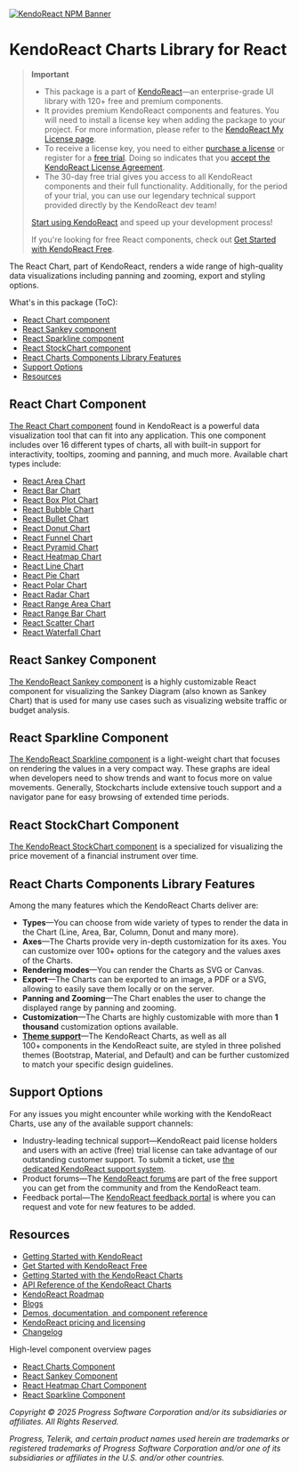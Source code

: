 [![KendoReact NPM Banner](https://raw.githubusercontent.com/telerik/kendo-react/master/images/kendoreact-github-banner.png)](https://www.telerik.com/kendo-react-ui/components/free?utm_medium=referral&utm_source=npm&utm_campaign=kendo-ui-react-trial-npm-charts&utm_content=banner)

# KendoReact Charts Library for React

> **Important**
>
> -   This package is а part of [KendoReact](https://www.telerik.com/kendo-react-ui?utm_medium=referral&utm_source=npm&utm_campaign=kendo-ui-react-trial-npm-charts)&mdash;an enterprise-grade UI library with 120+ free and premium components.
> -   It provides premium KendoReact components and features. You will need to install a license key when adding the package to your project. For more information, please refer to the [KendoReact My License page](https://www.telerik.com/kendo-react-ui/components/my-license/?utm_medium=referral&utm_source=npm&utm_campaign=kendo-ui-react-trial-npm-charts).
> -   To receive a license key, you need to either [purchase a license](https://www.telerik.com/kendo-react-ui/pricing?utm_medium=referral&utm_source=npm&utm_campaign=kendo-ui-react-trial-npm-charts) or register for a [free trial](https://www.telerik.com/try/kendo-react-ui?utm_medium=referral&utm_source=npm&utm_campaign=kendo-ui-react-trial-npm-charts). Doing so indicates that you [accept the KendoReact License Agreement](https://www.telerik.com/purchase/license-agreement/progress-kendoreact?utm_medium=referral&utm_source=npm&utm_campaign=kendo-ui-react-trial-npm-charts).
> -   The 30-day free trial gives you access to all KendoReact components and their full functionality. Additionally, for the period of your trial, you can use our legendary technical support provided directly by the KendoReact dev team!
>
> [Start using KendoReact](https://www.telerik.com/try/kendo-react-ui?utm_medium=referral&utm_source=npm&utm_campaign=kendo-ui-react-trial-npm-charts) and speed up your development process!
>
> If you're looking for free React components, check out [Get Started with KendoReact Free](https://www.telerik.com/kendo-react-ui/components/free).

The React Chart, part of KendoReact, renders a wide range of high-quality data visualizations including panning and zooming, export and styling options.

What's in this package (ToC):

-   [React Chart component](#react-chart-component)
-   [React Sankey component](#react-sankey-component)
-   [React Sparkline component](#react-sparkline-component)
-   [React StockChart component](#react-stockchart-component)
-   [React Charts Components Library Features](#react-charts-library-shared-features)
-   [Support Options](#support-options)
-   [Resources](#resources)

## React Chart Component

[The React Chart component](https://www.telerik.com/kendo-react-ui/components/charts/chart/?utm_medium=referral&utm_source=npm&utm_campaign=kendo-ui-react-trial-npm-charts) found in KendoReact is a powerful data visualization tool that can fit into any application. This one component includes over 16 different types of charts, all with built-in support for interactivity, tooltips, zooming and panning, and much more. Available chart types include:

-   [React Area Chart](https://www.telerik.com/kendo-react-ui/components/charts/series-types/area/?utm_medium=referral&utm_source=npm&utm_campaign=kendo-ui-react-trial-npm-charts)
-   [React Bar Chart](https://www.telerik.com/kendo-react-ui/components/charts/series-types/bar/?utm_medium=referral&utm_source=npm&utm_campaign=kendo-ui-react-trial-npm-charts)
-   [React Box Plot Chart](https://www.telerik.com/kendo-react-ui/components/charts/series-types/box-plot/?utm_medium=referral&utm_source=npm&utm_campaign=kendo-ui-react-trial-npm-charts)
-   [React Bubble Chart](https://www.telerik.com/kendo-react-ui/components/charts/series-types/bubble/?utm_medium=referral&utm_source=npm&utm_campaign=kendo-ui-react-trial-npm-charts)
-   [React Bullet Chart](https://www.telerik.com/kendo-react-ui/components/charts/series-types/bullet/?utm_medium=referral&utm_source=npm&utm_campaign=kendo-ui-react-trial-npm-charts)
-   [React Donut Chart](https://www.telerik.com/kendo-react-ui/components/charts/series-types/donut/?utm_medium=referral&utm_source=npm&utm_campaign=kendo-ui-react-trial-npm-charts)
-   [React Funnel Chart](https://www.telerik.com/kendo-react-ui/components/charts/series-types/funnel/?utm_medium=referral&utm_source=npm&utm_campaign=kendo-ui-react-trial-npm-charts)
-   [React Pyramid Chart](https://www.telerik.com/kendo-react-ui/components/charts/series-types/pyramid/?utm_medium=referral&utm_source=npm&utm_campaign=kendo-ui-react-trial-npm-charts)
-   [React Heatmap Chart](https://www.telerik.com/kendo-react-ui/components/charts/series-types/heatmap/?utm_medium=referral&utm_source=npm&utm_campaign=kendo-ui-react-trial-npm-charts)
-   [React Line Chart](https://www.telerik.com/kendo-react-ui/components/charts/series-types/line/?utm_medium=referral&utm_source=npm&utm_campaign=kendo-ui-react-trial-npm-charts)
-   [React Pie Chart](https://www.telerik.com/kendo-react-ui/components/charts/series-types/pie/?utm_medium=referral&utm_source=npm&utm_campaign=kendo-ui-react-trial-npm-charts)
-   [React Polar Chart](https://www.telerik.com/kendo-react-ui/components/charts/series-types/polar/?utm_medium=referral&utm_source=npm&utm_campaign=kendo-ui-react-trial-npm-charts)
-   [React Radar Chart](https://www.telerik.com/kendo-react-ui/components/charts/series-types/radar/?utm_medium=referral&utm_source=npm&utm_campaign=kendo-ui-react-trial-npm-charts)
-   [React Range Area Chart](https://www.telerik.com/kendo-react-ui/components/charts/series-types/range-area/?utm_medium=referral&utm_source=npm&utm_campaign=kendo-ui-react-trial-npm-charts)
-   [React Range Bar Chart](https://www.telerik.com/kendo-react-ui/components/charts/series-types/range-bar/?utm_medium=referral&utm_source=npm&utm_campaign=kendo-ui-react-trial-npm-charts)
-   [React Scatter Chart](https://www.telerik.com/kendo-react-ui/components/charts/series-types/scatter/?utm_medium=referral&utm_source=npm&utm_campaign=kendo-ui-react-trial-npm-charts)
-   [React Waterfall Chart](https://www.telerik.com/kendo-react-ui/components/charts/series-types/waterfall/?utm_medium=referral&utm_source=npm&utm_campaign=kendo-ui-react-trial-npm-charts)

## React Sankey Component

[The KendoReact Sankey component](https://www.telerik.com/kendo-react-ui/components/charts/sankey/?utm_medium=referral&utm_source=npm&utm_campaign=kendo-ui-react-trial-npm-charts) is a highly customizable React component for visualizing the Sankey Diagram (also known as Sankey Chart) that is used for many use cases such as visualizing website traffic or budget analysis.

## React Sparkline Component

[The KendoReact Sparkline component](https://www.telerik.com/kendo-react-ui/components/charts/sparkline/?utm_medium=referral&utm_source=npm&utm_campaign=kendo-ui-react-trial-npm-charts) is a light-weight chart that focuses on rendering the values in a very compact way. These graphs are ideal when developers need to show trends and want to focus more on value movements. Generally, Stockcharts include extensive touch support and a navigator pane for easy browsing of extended time periods.

## React StockChart Component

[The KendoReact StockChart component](https://www.telerik.com/kendo-react-ui/components/charts/stockchart/?utm_medium=referral&utm_source=npm&utm_campaign=kendo-ui-react-trial-npm-charts) is a specialized for visualizing the price movement of a financial instrument over time.

## React Charts Components Library Features

Among the many features which the KendoReact Charts deliver are:

-   **Types**&mdash;You can choose from wide variety of types to render the data in the Chart (Line, Area, Bar, Column, Donut and many more).
-   **Axes**&mdash;The Charts provide very in-depth customization for its axes. You can customize over 100+ options for the category and the values axes of the Charts.
-   **Rendering modes**&mdash;You can render the Charts as SVG or Canvas.
-   **Export**&mdash;The Charts can be exported to an image, a PDF or a SVG, allowing to easily save them locally or on the server.
-   **Panning and Zooming**&mdash;The Chart enables the user to change the displayed range by panning and zooming.
-   **Customization**&mdash;The Charts are highly customizable with more than **1 thousand** customization options available.
-   [**Theme support**](https://www.telerik.com/kendo-react-ui/components/styling/?utm_medium=referral&utm_source=npm&utm_campaign=kendo-ui-react-trial-npm-charts)&mdash;The KendoReact Charts, as well as all 100+ components in the KendoReact suite, are styled in three polished themes (Bootstrap, Material, and Default) and can be further customized to match your specific design guidelines.

## Support Options

For any issues you might encounter while working with the KendoReact Charts, use any of the available support channels:

-   Industry-leading technical support&mdash;KendoReact paid license holders and users with an active (free) trial license can take advantage of our outstanding customer support. To submit a ticket, use [the dedicated KendoReact support system](https://www.telerik.com/account/support-center/contact-us/technical-support?utm_medium=referral&utm_source=npm&utm_campaign=kendo-ui-react-trial-npm-charts).
-   Product forums&mdash;The [KendoReact forums](https://www.telerik.com/forums/kendo-ui-react?utm_medium=referral&utm_source=npm&utm_campaign=kendo-ui-react-trial-npm-charts) are part of the free support you can get from the community and from the KendoReact team.
-   Feedback portal&mdash;The [KendoReact feedback portal](https://feedback.telerik.com/kendo-react-ui?utm_medium=referral&utm_source=npm&utm_campaign=kendo-ui-react-trial-npm-charts) is where you can request and vote for new features to be added.

## Resources

-   [Getting Started with KendoReact](https://www.telerik.com/kendo-react-ui/components/getting-started/?utm_medium=referral&utm_source=npm&utm_campaign=kendo-ui-react-trial-npm-charts)
-   [Get Started with KendoReact Free](https://www.telerik.com/kendo-react-ui/components/free)
-   [Getting Started with the KendoReact Charts](https://www.telerik.com/kendo-react-ui/components/charts/?utm_medium=referral&utm_source=npm&utm_campaign=kendo-ui-react-trial-npm-charts)
-   [API Reference of the KendoReact Charts](https://www.telerik.com/kendo-react-ui/components/charts/api/?utm_medium=referral&utm_source=npm&utm_campaign=kendo-ui-react-trial-npm-charts)
-   [KendoReact Roadmap](https://www.telerik.com/support/whats-new/kendo-react-ui/roadmap?utm_medium=referral&utm_source=npm&utm_campaign=kendo-ui-react-trial-npm-charts)
-   [Blogs](https://www.telerik.com/blogs/tag/kendoreact?utm_medium=referral&utm_source=npm&utm_campaign=kendo-ui-react-trial-npm-charts)
-   [Demos, documentation, and component reference](https://www.telerik.com/kendo-react-ui/components/?utm_medium=referral&utm_source=npm&utm_campaign=kendo-ui-react-trial-npm-charts)
-   [KendoReact pricing and licensing](https://www.telerik.com/kendo-react-ui/pricing?utm_medium=referral&utm_source=npm&utm_campaign=kendo-ui-react-trial-npm-charts)
-   [Changelog](https://www.telerik.com/kendo-react-ui/components/changelogs/ui-for-react/?utm_medium=referral&utm_source=npm&utm_campaign=kendo-ui-react-trial-npm-charts)

High-level component overview pages

-   [React Charts Component](https://www.telerik.com/kendo-react-ui/charts)
-   [React Sankey Component](https://www.telerik.com/kendo-react-ui/sankey)
-   [React Heatmap Chart Component](https://www.telerik.com/kendo-react-ui/heatmap)
-   [React Sparkline Component](https://www.telerik.com/kendo-react-ui/sparkline)

_Copyright © 2025 Progress Software Corporation and/or its subsidiaries or affiliates. All Rights Reserved._

_Progress, Telerik, and certain product names used herein are trademarks or registered trademarks of Progress Software Corporation and/or one of its subsidiaries or affiliates in the U.S. and/or other countries._
